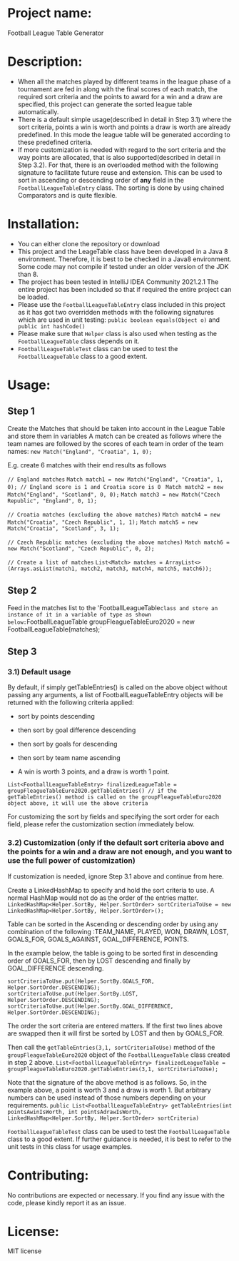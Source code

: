 # Project name:
Football League Table Generator

# Description:
* When all the matches played by different teams in the league phase of a tournament are fed in along with the final scores of each match, the required sort criteria and the points to award for a win and a draw are specified, this project can generate the sorted league table automatically. 
* There is a default simple usage(described in detail in Step 3.1) where the sort criteria, points a win is worth and points a draw is worth are already predefined. In this mode the league table will be generated according to these predefined criteria.
* If more customization is needed with regard to the sort criteria and the way points are allocated, that is also supported(described in detail in Step 3.2). For that, there is an overloaded method with the following signature to facilitate future reuse and extension. This can be used to sort in ascending or descending order of **any** field in the `FootballLeagueTableEntry` class. The sorting is done by using chained Comparators and is quite flexible.

# Installation:
* You can either clone the repository or download 
* This project and the LeageTable class have been developed in a Java 8 environment. Therefore, it is best to be checked in a Java8 environment. Some code may not compile if tested under an older version of the JDK than 8.
* The project has been tested in IntelliJ IDEA Community 2021.2.1 The entire project has been included so that if required the entire project can be loaded.
* Please use the `FootballLeagueTableEntry` class included in this project as it has got two overridden methods with the following signatures which are used in unit testing:
    `public boolean equals(Object o)` and ` public int hashCode()`
* Please make sure that `Helper` class is also used when testing as the `FootballLeagueTable` class depends on it.
* `FootballLeagueTableTest` class can be used to test the `FootballLeagueTable` class to a good extent.

# Usage:

## Step 1
Create the Matches that should be taken into account in the League Table and store them in variables
A match can be created as follows where the team names are followed by the scores of each team in order of the team names: 
```new Match("England", "Croatia", 1, 0);```

E.g. create 6 matches with their end results as follows 

`// England matches`
`Match match1 = new Match("England", "Croatia", 1, 0); // England score is 1 and Croatia score is 0 `
`Match match2 = new Match("England", "Scotland", 0, 0);`
`Match match3 = new Match("Czech Republic", "England", 0, 1);`

`// Croatia matches (excluding the above matches)`
`Match match4 = new Match("Croatia", "Czech Republic", 1, 1);`
`Match match5 = new Match("Croatia", "Scotland", 3, 1);`

`// Czech Republic matches (excluding the above matches)`
`Match match6 = new Match("Scotland", "Czech Republic", 0, 2);`

`// Create a list of matches`
`List<Match> matches = ArrayList<>(Arrays.asList(match1, match2, match3, match4, match5, match6));`

## Step 2

Feed in the matches list to the 'FootballLeagueTable` class and store an instance of it in a variable of type as shown below:
`FootballLeagueTable groupFleagueTableEuro2020 = new FootballLeagueTable(matches);`

## Step 3
### 3.1) Default usage
By default, if simply getTableEntries() is called on the above object without passing any arguments, a list of FootballLeagueTableEntry objects will be returned with the following criteria applied:

* sort by points descending
* then sort by goal difference descending
* then sort by goals for descending
* then sort by team name ascending

* A win is worth 3 points, and a draw is worth 1 point.

`List<FootballLeagueTableEntry> finalizedLeagueTable = groupFleagueTableEuro2020.getTableEntries() // if the getTableEntries() method is called on the groupFleagueTableEuro2020 object above, it will use the above criteria` 

For customizing the sort by fields and specifying the sort order for each field, please refer the customization section immediately below.

### 3.2) Customization (only if the default sort criteria above and the points for a win and a draw are not enough, and you want to use the full power of customization)
If customization is needed, ignore Step 3.1 above and continue from here.

Create a LinkedHashMap to specify and hold the sort criteria to use. A normal HashMap would not do as the order of the entries matter.
`LinkedHashMap<Helper.SortBy, Helper.SortOrder> sortCriteriaToUse = new LinkedHashMap<Helper.SortBy, Helper.SortOrder>();`

Table can be sorted in the Ascending or descending order by using any combination of the following :TEAM_NAME, PLAYED, WON, DRAWN, LOST, GOALS_FOR, GOALS_AGAINST, GOAL_DIFFERENCE, POINTS.

In the example below, the table is going to be sorted first in descending order of GOALS_FOR, then by LOST descending and finally by GOAL_DIFFERENCE descending. 

`sortCriteriaToUse.put(Helper.SortBy.GOALS_FOR, Helper.SortOrder.DESCENDING);`
`sortCriteriaToUse.put(Helper.SortBy.LOST, Helper.SortOrder.DESCENDING);`
`sortCriteriaToUse.put(Helper.SortBy.GOAL_DIFFERENCE, Helper.SortOrder.DESCENDING);`

The order the sort criteria are entered matters. If the first two lines above are swapped then it will first be sorted by LOST and then by GOALS_FOR.

Then call the `getTableEntries(3,1, sortCriteriaToUse)` method of the `groupFleagueTableEuro2020` object of the `FootballLeagueTable` class created in step 2 above.
`List<FootballLeagueTableEntry> finalizedLeagueTable = groupFleagueTableEuro2020.getTableEntries(3,1, sortCriteriaToUse);`

Note that the signature of the above method is as follows. So, in the example above, a point is worth 3 and a draw is worth 1. But arbitrary numbers can be used instead of those numbers depending on your requirements.
`public List<FootballLeagueTableEntry> getTableEntries(int pointsAwinIsWorth, int pointsAdrawIsWorth, LinkedHashMap<Helper.SortBy, Helper.SortOrder> sortCriteria) `

`FootballLeagueTableTest` class can be used to test the `FootballLeagueTable` class to a good extent. If further guidance is needed, it is best to refer to the unit tests in this class for usage examples.

# Contributing:
No contributions are expected or necessary. If you find any issue with the code, please kindly report it as an issue.

# License: 
MIT license 









